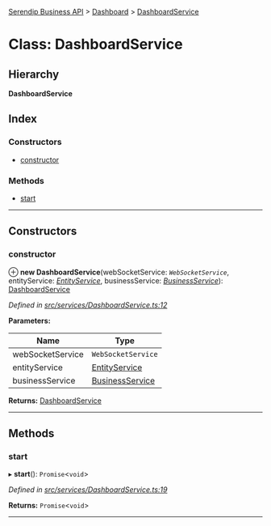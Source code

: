 [Serendip Business API](../README.md) > [Dashboard](../modules/dashboard.md) > [DashboardService](../classes/dashboard.dashboardservice.md)

# Class: DashboardService

## Hierarchy

**DashboardService**

## Index

### Constructors

* [constructor](dashboard.dashboardservice.md#constructor)

### Methods

* [start](dashboard.dashboardservice.md#start)

---

## Constructors

<a id="constructor"></a>

###  constructor

⊕ **new DashboardService**(webSocketService: *`WebSocketService`*, entityService: *[EntityService](entity.entityservice.md)*, businessService: *[BusinessService](business.businessservice.md)*): [DashboardService](dashboard.dashboardservice.md)

*Defined in [src/services/DashboardService.ts:12](https://github.com/serendip-agency/serendip-business-api/blob/5f2768d/src/services/DashboardService.ts#L12)*

**Parameters:**

| Name | Type |
| ------ | ------ |
| webSocketService | `WebSocketService` |
| entityService | [EntityService](entity.entityservice.md) |
| businessService | [BusinessService](business.businessservice.md) |

**Returns:** [DashboardService](dashboard.dashboardservice.md)

___

## Methods

<a id="start"></a>

###  start

▸ **start**(): `Promise`<`void`>

*Defined in [src/services/DashboardService.ts:19](https://github.com/serendip-agency/serendip-business-api/blob/5f2768d/src/services/DashboardService.ts#L19)*

**Returns:** `Promise`<`void`>

___

